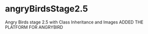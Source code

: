 # angryBirdsStage2.5
Angry Birds stage 2.5 with Class Inheritance and Images
ADDED THE PLATFORM FOR ANGRYBIRD